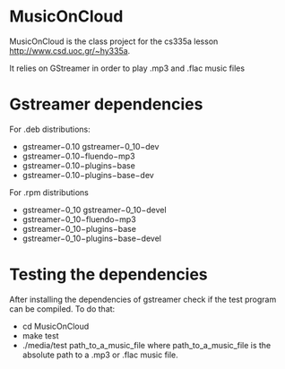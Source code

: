 MusicOnCloud
============

MusicOnCloud is the class project for the cs335a lesson http://www.csd.uoc.gr/~hy335a. 

It relies on GStreamer in order to play .mp3 and .flac music files

Gstreamer dependencies
============

For .deb distributions:
* gstreamer−0.10 gstreamer−0_10−dev
* gstreamer−0.10−fluendo−mp3
* gstreamer−0.10−plugins−base
* gstreamer−0.10−plugins−base−dev


For .rpm distributions
* gstreamer−0_10 gstreamer−0_10−devel
* gstreamer−0_10−fluendo−mp3
* gstreamer−0_10−plugins−base
* gstreamer−0_10−plugins−base−devel

Testing the dependencies
============
After installing the dependencies of gstreamer check if the test program can be compiled.
To do that:
* cd MusicOnCloud
* make test
* ./media/test path_to_a_music_file
where path_to_a_music_file is the absolute path to a .mp3 or .flac music file.
